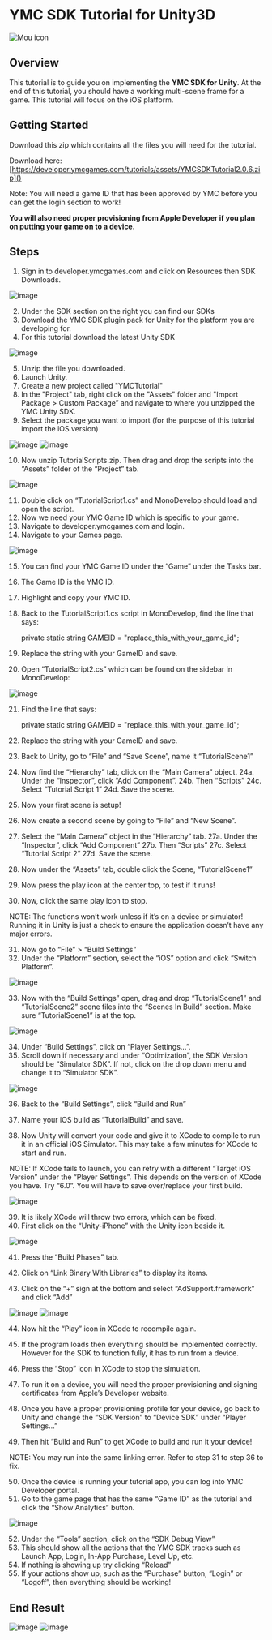 # YMC SDK Tutorial for Unity3D
![Mou icon](http://developer.ymcgames.com/images/ymc-logo.png)

## Overview

This tutorial is to guide you on implementing the **YMC SDK for Unity**. At the end of this tutorial, you should have a working multi-scene frame for a game. This tutorial will focus on the iOS platform.

## Getting Started

Download this zip which contains all the files you will need for the tutorial.

Download here: [https://developer.ymcgames.com/tutorials/assets/YMCSDKTutorial2.0.6.zip]()

Note: You will need a game ID that has been approved by YMC before you can get the login section to work!

**You will also need proper provisioning from Apple Developer if you plan on putting your game on to a device.**

## Steps

1. Sign in to developer.ymcgames.com and click on Resources then SDK Downloads.

![image](/images/part1.jpg)

2. Under the SDK section on the right you can find our SDKs
3. Download the YMC SDK plugin pack for Unity for the platform you are developing for.
4. For this tutorial download the latest Unity SDK

![image](/images/part2.jpg)

5. Unzip the file you downloaded.
6. Launch Unity.
7. Create a new project called "YMCTutorial"
8. In the "Project" tab, right click on the "Assets" folder and "Import Package > Custom Package” and navigate to where you unzipped the YMC Unity SDK.
9. Select the package you want to import (for the purpose of this tutorial import the iOS version)

![image](/images/part3.jpg)
![image](/images/part4.png)

10. Now unzip TutorialScripts.zip. Then drag and drop the scripts into the “Assets” folder of the “Project” tab.

![image](/images/part5.jpg)

11. Double click on “TutorialScript1.cs” and MonoDevelop should load and open the script.
12. Now we need your YMC Game ID which is specific to your game.
13. Navigate to developer.ymcgames.com and login.
14. Navigate to your Games page.

![image](/images/part6.jpg)

15. You can find your YMC Game ID under the “Game” under the Tasks bar.
16. The Game ID is the YMC ID.
17. Highlight and copy your YMC ID.

18. Back to the TutorialScript1.cs script in MonoDevelop, find the line that says:

	private static string GAMEID = "replace_this_with_your_game_id";
	
19. Replace the string with your GameID and save.

20. Open “TutorialScript2.cs” which can be found on the sidebar in MonoDevelop:

![image](/images/part7.jpg)

21. Find the line that says:

	private static string GAMEID = "replace_this_with_your_game_id";
	
22. Replace the string with your GameID and save.

23. Back to Unity, go to “File” and “Save Scene”, name it “TutorialScene1”
24. Now find the “Hierarchy” tab, click on the “Main Camera” object.
24a. Under the “Inspector”, click “Add Component”.
24b. Then “Scripts”
24c. Select “Tutorial Script 1”
24d. Save the scene.

25. Now your first scene is setup!

26. Now create a second scene by going to “File” and “New Scene”.
27. Select the “Main Camera” object in the “Hierarchy” tab.
27a. Under the “Inspector”, click “Add Component”
27b. Then “Scripts”
27c. Select “Tutorial Script 2”
27d. Save the scene.
28. Now under the “Assets” tab, double click the Scene, “TutorialScene1”
29. Now press the play icon at the center top, to test if it runs!
30. Now, click the same play icon to stop.

NOTE: The functions won’t work unless if it’s on a device or simulator! Running it in Unity is just a check to ensure the application doesn’t have any major errors.

31. Now go to “File” > “Build Settings”
32. Under the “Platform” section, select the “iOS” option and click “Switch Platform”.

![image](/images/BuildSettings.jpg)

33. Now with the “Build Settings” open, drag and drop “TutorialScene1” and “TutorialScene2” scene files into the “Scenes In Build” section. Make sure “TutorialScene1” is at the top.

![image](/images/BuildSettings2.jpg)

34. Under “Build Settings”, click on “Player Settings...”.
35. Scroll down if necessary and under “Optimization”, the SDK Version should be “Simulator SDK”. If not, click on the drop down menu and change it to “Simulator SDK”.

![image](/images/PlayerSettings.jpg)

36. Back to the “Build Settings”, click “Build and Run”
37. Name your iOS build as “TutorialBuild” and save.

38. Now Unity will convert your code and give it to XCode to compile to run it in an official iOS Simulator. This may take a few minutes for XCode to start and run.

NOTE: If XCode fails to launch, you can retry with a different “Target iOS Version” under the “Player Settings”. This depends on the version of XCode you have. Try “6.0”. You will have to save over/replace your first build.

![image](/images/PlayerSettings2.jpg)

39. It is likely XCode will throw two errors, which can be fixed.
40. First click on the “Unity-iPhone” with the Unity icon beside it.

![image](/images/XCodeError.jpg)

41. Press the “Build Phases” tab.
42. Click on “Link Binary With Libraries” to display its items.

43. Click on the “+” sign at the bottom and select “AdSupport.framework” and click “Add”

![image](/images/BuildSettingList.jpg)
![image](/images/AdFramework.jpg)

44. Now hit the “Play” icon in XCode to recompile again.
45. If the program loads then everything should be implemented correctly. However for the SDK to function fully, it has to run from a device.
46. Press the “Stop” icon in XCode to stop the simulation.

47. To run it on a device, you will need the proper provisioning and signing certificates from Apple’s Developer website.
48. Once you have a proper provisioning profile for your device, go back to Unity and change the “SDK Version” to “Device SDK” under “Player Settings…”
49. Then hit “Build and Run” to get XCode to build and run it your device!

NOTE: You may run into the same linking error. Refer to step 31 to step 36 to fix.

50. Once the device is running your tutorial app, you can log into YMC Developer portal.
51. Go to the game page that has the same “Game ID” as the tutorial and click the “Show Analytics” button.

![image](/images/AnalyticsButton.jpg)

52. Under the “Tools” section, click on the “SDK Debug View”
53. This should show all the actions that the YMC SDK tracks such as Launch App, Login, In-App Purchase, Level Up, etc.
54. If nothing is showing up try clicking “Reload”
55. If your actions show up, such as the “Purchase” button, “Login” or “Logoff”, then everything should be working!

## End Result

![image](/images/Scene1.png)
![image](/images/Scene2.png)
